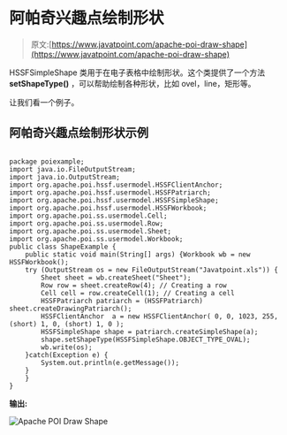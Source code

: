 # 阿帕奇兴趣点绘制形状

> 原文:[https://www.javatpoint.com/apache-poi-draw-shape](https://www.javatpoint.com/apache-poi-draw-shape)

HSSFSimpleShape 类用于在电子表格中绘制形状。这个类提供了一个方法 **setShapeType()** ，可以帮助绘制各种形状，比如 ovel，line，矩形等。

让我们看一个例子。

## 阿帕奇兴趣点绘制形状示例

```

package poiexample;
import java.io.FileOutputStream;
import java.io.OutputStream;
import org.apache.poi.hssf.usermodel.HSSFClientAnchor;
import org.apache.poi.hssf.usermodel.HSSFPatriarch;
import org.apache.poi.hssf.usermodel.HSSFSimpleShape;
import org.apache.poi.hssf.usermodel.HSSFWorkbook;
import org.apache.poi.ss.usermodel.Cell;
import org.apache.poi.ss.usermodel.Row;
import org.apache.poi.ss.usermodel.Sheet;
import org.apache.poi.ss.usermodel.Workbook;
public class ShapeExample {
	public static void main(String[] args) {Workbook wb = new HSSFWorkbook();
	try (OutputStream os = new FileOutputStream("Javatpoint.xls")) {
		Sheet sheet = wb.createSheet("Sheet");
		Row row = sheet.createRow(4); // Creating a row
		Cell cell = row.createCell(1); // Creating a cell
        HSSFPatriarch patriarch = (HSSFPatriarch) sheet.createDrawingPatriarch();
		HSSFClientAnchor  a = new HSSFClientAnchor( 0, 0, 1023, 255, (short) 1, 0, (short) 1, 0 );
	    HSSFSimpleShape shape = patriarch.createSimpleShape(a);
	    shape.setShapeType(HSSFSimpleShape.OBJECT_TYPE_OVAL);
	    wb.write(os);
	}catch(Exception e) {
		System.out.println(e.getMessage());
	}
	}
}

```

**输出:**

![Apache POI Draw Shape](../Images/7281e2987b4931b164368367588927d0.png)